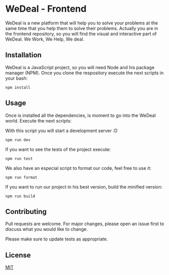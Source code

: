 # WeDeal - Frontend

WeDeal is a new platform that will help you to solve your problems at the same time that you help them to solve their problems. Actually you are in the frontend repository, so you will find the visual and interactive part of WeDeal.
We Work, We Help, We deal.

## Installation

WeDeal is a JavaScript project, so you will need Node and his package manager (NPM).
Once you clone the respository execute the next scripts in your bash:

```
npm install
```

## Usage
Once is installed all the dependencies, is moment to go into the WeDeal world. Execute the next scripts:

With this script you will start a development server :D
```
npm run dev
```


If you want to see the tests of the project execute:
```
npm run test
```


We also have an especial script to format our code, feel free to use it:
```
npm run format
```

If you want to run our project in his best version, build the minified version:
```
npm run build
```


## Contributing
Pull requests are welcome. For major changes, please open an issue first to discuss what you would like to change.

Please make sure to update tests as appropriate.

## License
[MIT](https://choosealicense.com/licenses/mit/)
